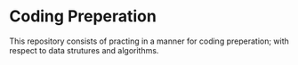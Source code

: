 # Coding Preperation 

This repository consists of practing in a manner for coding preperation; with respect to data strutures and algorithms. 
